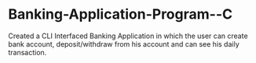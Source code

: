 # Banking-Application-Program--C
Created a CLI Interfaced Banking Application in which the user can create bank account, deposit/withdraw from his account and can see his daily transaction. 
